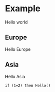 # Example
Hello world

## Europe
Hello Europe

## Asia
Hello Asia

```Visual basic
if (1=2) then Hello()